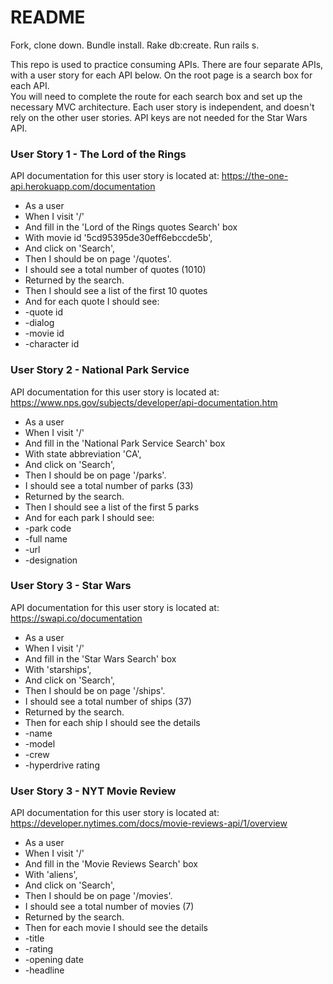 # README

Fork, clone down.  Bundle install.  Rake db:create.  Run rails s.

This repo is used to practice consuming APIs.  There are four separate APIs, with
a user story for each API below.  On the root page is a search box for each API.  
You will need to complete the route for each search box and set up the necessary MVC
architecture.  Each user story is independent, and doesn't rely on the other
user stories.  API keys are not needed for the Star Wars API.

### User Story 1 - The Lord of the Rings

API documentation for this user story is located at:
https://the-one-api.herokuapp.com/documentation

* As a user
* When I visit '/'
* And fill in the 'Lord of the Rings quotes Search' box
* With movie id '5cd95395de30eff6ebccde5b',
* And click on 'Search',
* Then I should be on page '/quotes'.
* I should see a total number of quotes (1010)
* Returned by the search.
* Then I should see a list of the first 10 quotes
* And for each quote I should see:
* -quote id
* -dialog
* -movie id
* -character id

### User Story 2 - National Park Service

API documentation for this user story is located at:
https://www.nps.gov/subjects/developer/api-documentation.htm

* As a user
* When I visit '/'
* And fill in the 'National Park Service Search' box
* With state abbreviation 'CA',
* And click on 'Search',
* Then I should be on page '/parks'.
* I should see a total number of parks (33)
* Returned by the search.
* Then I should see a list of the first 5 parks
* And for each park I should see:
* -park code
* -full name
* -url
* -designation

### User Story 3 - Star Wars

API documentation for this user story is located at:
https://swapi.co/documentation

* As a user
* When I visit '/'
* And fill in the 'Star Wars Search' box
* With 'starships',
* And click on 'Search',
* Then I should be on page '/ships'.
* I should see a total number of ships (37)
* Returned by the search.
* Then for each ship I should see the details
* -name
* -model
* -crew
* -hyperdrive rating

### User Story 3 - NYT Movie Review

API documentation for this user story is located at:
https://developer.nytimes.com/docs/movie-reviews-api/1/overview

* As a user
* When I visit '/'
* And fill in the 'Movie Reviews Search' box
* With 'aliens',
* And click on 'Search',
* Then I should be on page '/movies'.
* I should see a total number of movies (7)
* Returned by the search.
* Then for each movie I should see the details
* -title
* -rating
* -opening date
* -headline
